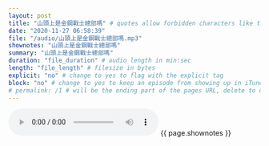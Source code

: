 ```yaml
---
layout: post
title: "山頭上是金鋼戰士總部嗎" # quotes allow forbidden characters like the colon
date: "2020-11-27 06:58:39"
file: "/audio/山頭上是金鋼戰士總部嗎.mp3"
shownotes: "山頭上是金鋼戰士總部嗎"
summary: "山頭上是金鋼戰士總部嗎"
duration: "file_duration" # audio length in min:sec
length: "file_length" # filesize in bytes
explicit: "no" # change to yes to flag with the explicit tag
block: "no" # change to yes to keep an episode from showing up in iTunes
# permalink: /1 # will be the ending part of the pages URL, delete to default to the title
---
```


<audio controls>
<source src="{{site.url}}{{site.baseurl}}{{ page.file }}" type="audio/x-mp3">
Your browser does not support the audio element.
</audio>
{{ page.shownotes }}

